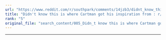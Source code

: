 ```yaml
---
url: "https://www.reddit.com/r/southpark/comments/14jzb3/didnt_know_this_is_where_cartman_got_his/"
title: "Didn't know this is where Cartman got his inspiration from : r/southpark"
rank: "5"
original_file: "search_content/005_Didn_t know this is where Cartman got his inspirat.txt"
---
```


---